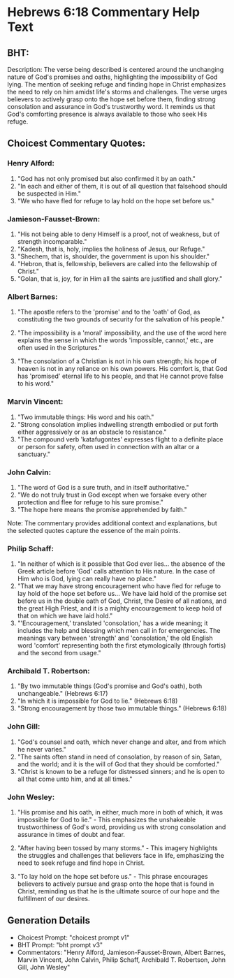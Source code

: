 # Hebrews 6:18 Commentary Help Text

## BHT:
Description: The verse being described is centered around the unchanging nature of God's promises and oaths, highlighting the impossibility of God lying. The mention of seeking refuge and finding hope in Christ emphasizes the need to rely on him amidst life's storms and challenges. The verse urges believers to actively grasp onto the hope set before them, finding strong consolation and assurance in God's trustworthy word. It reminds us that God's comforting presence is always available to those who seek His refuge.

## Choicest Commentary Quotes:
### Henry Alford:
1. "God has not only promised but also confirmed it by an oath." 
2. "In each and either of them, it is out of all question that falsehood should be suspected in Him." 
3. "We who have fled for refuge to lay hold on the hope set before us."

### Jamieson-Fausset-Brown:
1. "His not being able to deny Himself is a proof, not of weakness, but of strength incomparable."
2. "Kadesh, that is, holy, implies the holiness of Jesus, our Refuge."
3. "Shechem, that is, shoulder, the government is upon his shoulder."
4. "Hebron, that is, fellowship, believers are called into the fellowship of Christ."
5. "Golan, that is, joy, for in Him all the saints are justified and shall glory."

### Albert Barnes:
1. "The apostle refers to the 'promise' and to the 'oath' of God, as constituting the two grounds of security for the salvation of his people." 

2. "The impossibility is a 'moral' impossibility, and the use of the word here explains the sense in which the words 'impossible, cannot,' etc., are often used in the Scriptures."

3. "The consolation of a Christian is not in his own strength; his hope of heaven is not in any reliance on his own powers. His comfort is, that God has 'promised' eternal life to his people, and that He cannot prove false to his word."

### Marvin Vincent:
1. "Two immutable things: His word and his oath." 
2. "Strong consolation implies indwelling strength embodied or put forth either aggressively or as an obstacle to resistance."
3. "The compound verb 'katafugontes' expresses flight to a definite place or person for safety, often used in connection with an altar or a sanctuary."

### John Calvin:
1. "The word of God is a sure truth, and in itself authoritative."
2. "We do not truly trust in God except when we forsake every other protection and flee for refuge to his sure promise."
3. "The hope here means the promise apprehended by faith."

Note: The commentary provides additional context and explanations, but the selected quotes capture the essence of the main points.

### Philip Schaff:
1. "In neither of which is it possible that God ever lies... the absence of the Greek article before ‘God’ calls attention to His nature. In the case of Him who is God, lying can really have no place." 
2. "That we may have strong encouragement who have fled for refuge to lay hold of the hope set before us... We have laid hold of the promise set before us in the double oath of God, Christ, the Desire of all nations, and the great High Priest, and it is a mighty encouragement to keep hold of that on which we have laid hold."
3. "'Encouragement,' translated 'consolation,' has a wide meaning; it includes the help and blessing which men call in for emergencies. The meanings vary between 'strength' and 'consolation,' the old English word 'comfort' representing both the first etymologically (through fortis) and the second from usage."

### Archibald T. Robertson:
1. "By two immutable things (God's promise and God's oath), both unchangeable." (Hebrews 6:17) 
2. "In which it is impossible for God to lie." (Hebrews 6:18) 
3. "Strong encouragement by those two immutable things." (Hebrews 6:18)

### John Gill:
1. "God's counsel and oath, which never change and alter, and from which he never varies." 
2. "The saints often stand in need of consolation, by reason of sin, Satan, and the world; and it is the will of God that they should be comforted." 
3. "Christ is known to be a refuge for distressed sinners; and he is open to all that come unto him, and at all times."

### John Wesley:
1. "His promise and his oath, in either, much more in both of which, it was impossible for God to lie." - This emphasizes the unshakeable trustworthiness of God's word, providing us with strong consolation and assurance in times of doubt and fear.

2. "After having been tossed by many storms." - This imagery highlights the struggles and challenges that believers face in life, emphasizing the need to seek refuge and find hope in Christ.

3. "To lay hold on the hope set before us." - This phrase encourages believers to actively pursue and grasp onto the hope that is found in Christ, reminding us that he is the ultimate source of our hope and the fulfillment of our desires.


## Generation Details
- Choicest Prompt: "choicest prompt v1"
- BHT Prompt: "bht prompt v3"
- Commentators: "Henry Alford, Jamieson-Fausset-Brown, Albert Barnes, Marvin Vincent, John Calvin, Philip Schaff, Archibald T. Robertson, John Gill, John Wesley"
